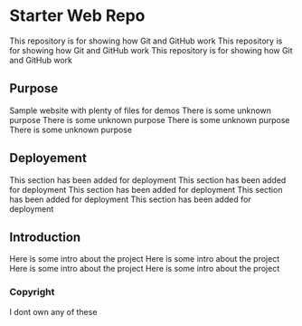 # Starter Web Repo

This repository is for showing how Git and GitHub work
This repository is for showing how Git and GitHub work
This repository is for showing how Git and GitHub work


## Purpose

Sample website with plenty of files for demos
There is some unknown purpose
There is some unknown purpose
There is some unknown purpose
There is some unknown purpose

## Deployement
This section has been added for deployment
This section has been added for deployment
This section has been added for deployment
This section has been added for deployment
This section has been added for deployment


## Introduction
Here is some intro about the project
Here is some intro about the project
Here is some intro about the project
Here is some intro about the project

### Copyright
I dont own any of these
